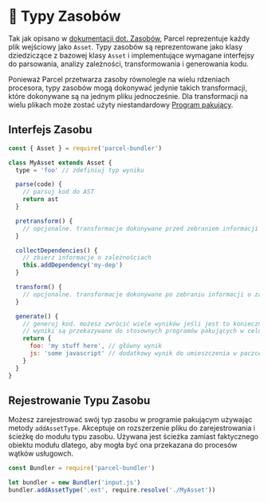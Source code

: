 # 📝 Typy Zasobów

Tak jak opisano w [dokumentacji dot. Zasobów](https://github.com/amymariaparker2401/website/tree/574adba7f88c1181c822d553056158f78247bbe7/src/i18n/pl/docs/assets.html), Parcel reprezentuje każdy plik wejściowy jako `Asset`. Typy zasobów są reprezentowane jako klasy dziedziczące z bazowej klasy `Asset` i implementujące wymagane interfejsy do parsowania, analizy zależności, transformowania i generowania kodu.

Ponieważ Parcel przetwarza zasoby równolegle na wielu rdzeniach procesora, typy zasobów mogą dokonywać jedynie takich transformacji, które dokonywane są na jednym pliku jednocześnie. Dla transformacji na wielu plikach może zostać użyty niestandardowy [Program pakujący](https://github.com/amymariaparker2401/website/tree/574adba7f88c1181c822d553056158f78247bbe7/src/i18n/pl/docs/packagers.html).

## Interfejs Zasobu

```javascript
const { Asset } = require('parcel-bundler')

class MyAsset extends Asset {
  type = 'foo' // zdefiniuj typ wyniku

  parse(code) {
    // parsuj kod do AST
    return ast
  }

  pretransform() {
    // opcjonalne. transformacje dokonywane przed zebraniem informacji o zależnościach.
  }

  collectDependencies() {
    // zbierz informacje o zależnościach
    this.addDependency('my-dep')
  }

  transform() {
    // opcjonalne. transformacje dokonywane po zebraniu informacji o zależnościach.
  }

  generate() {
    // generuj kod. możesz zwrócić wiele wyników jeśli jest to konieczne.
    // wyniki są przekazywane do stosownych programów pakujących w celu wygenerowania finalnej paczki.
    return {
      foo: 'my stuff here', // główny wynik
      js: 'some javascript' // dodatkowy wynik do umieszczenia w paczce JS, jeśli to konieczne
    }
  }
}
```

## Rejestrowanie Typu Zasobu

Możesz zarejestrować swój typ zasobu w programie pakującym używając metody `addAssetType`. Akceptuje on rozszerzenie pliku do zarejestrowania i ścieżkę do modułu typu zasobu. Używana jest ścieżka zamiast faktycznego obiektu modułu dlatego, aby mogła być ona przekazana do procesów wątków usługowch.

```javascript
const Bundler = require('parcel-bundler')

let bundler = new Bundler('input.js')
bundler.addAssetType('.ext', require.resolve('./MyAsset'))
```

